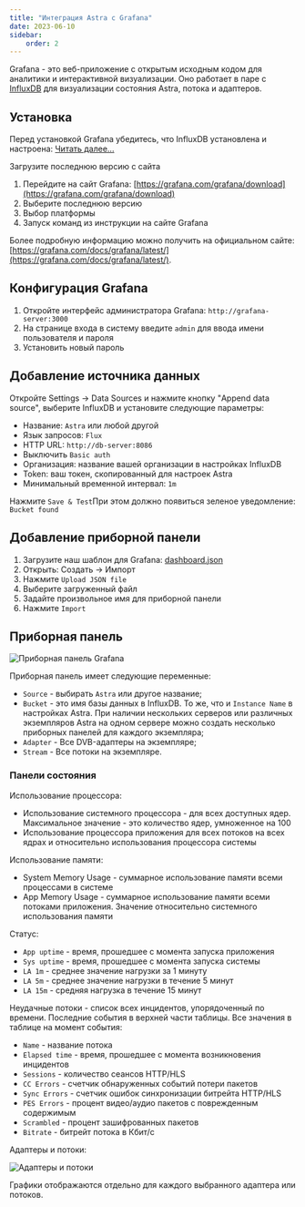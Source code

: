 ```yaml
---
title: "Интеграция Astra с Grafana"
date: 2023-06-10
sidebar:
    order: 2
---
```


Grafana - это веб-приложение с открытым исходным кодом для аналитики и интерактивной визуализации. Оно работает в паре с [InfluxDB](/ru/astra/monitoring/influxdb) для визуализации состояния Astra, потока и адаптеров.

## Установка[](/ru/astra/monitoring/grafana#install)

Перед установкой Grafana убедитесь, что InfluxDB установлена и настроена: [Читать далее...](/ru/astra/monitoring/influxdb)

Загрузите последнюю версию с сайта

1. Перейдите на сайт Grafana: [https://grafana.com/grafana/download](https://grafana.com/grafana/download)
2. Выберите последнюю версию
3. Выбор платформы
4. Запуск команд из инструкции на сайте Grafana

Более подробную информацию можно получить на официальном сайте: [https://grafana.com/docs/grafana/latest/](https://grafana.com/docs/grafana/latest/).

## Конфигурация Grafana[](/ru/astra/monitoring/grafana#grafana-configuration)

1. Откройте интерфейс администратора Grafana: `http://grafana-server:3000`
2. На странице входа в систему введите `admin` для ввода имени пользователя и пароля
3. Установить новый пароль

## Добавление источника данных[](/ru/astra/monitoring/grafana#append-data-source)

Откройте Settings -> Data Sources и нажмите кнопку "Append data source", выберите InfluxDB и установите следующие параметры:

- Название: `Astra` или любой другой
- Язык запросов: `Flux`
- HTTP URL: `http://db-server:8086`
- Выключить `Basic auth`
- Организация: название вашей организации в настройках InfluxDB
- Token: ваш токен, скопированный для настроек Astra
- Минимальный временной интервал: `1m`

Нажмите `Save & Test`При этом должно появиться зеленое уведомление: `Bucket found`

## Добавление приборной панели[](/ru/astra/monitoring/grafana#append-dashboard)

1. Загрузите наш шаблон для Grafana: [dashboard.json](https://cdn.cesbo.com/astra/grafana/dashboard.json)
2. Открыть: Создать -> Импорт
3. Нажмите `Upload JSON file`
4. Выберите загруженный файл
5. Задайте произвольное имя для приборной панели
6. Нажмите `Import`

## Приборная панель[](/ru/astra/monitoring/grafana#dashboard)

![Приборная панель Grafana](https://cdn.cesbo.com/help/astra/monitoring/export/grafana/dashboard.png)

Приборная панель имеет следующие переменные:

- `Source` - выбирать `Astra` или другое название;
- `Bucket` - это имя базы данных в InfluxDB. То же, что и `Instance Name` в настройках Astra. При наличии нескольких серверов или различных экземпляров Astra на одном сервере можно создать несколько приборных панелей для каждого экземпляра;
- `Adapter` - Все DVB-адаптеры на экземпляре;
- `Stream` - Все потоки на экземпляре.

### Панели состояния

Использование процессора:

- Использование системного процессора - для всех доступных ядер. Максимальное значение - это количество ядер, умноженное на 100
- Использование процессора приложения для всех потоков на всех ядрах и относительно использования процессора системы

Использование памяти:

- System Memory Usage - суммарное использование памяти всеми процессами в системе
- App Memory Usage - суммарное использование памяти всеми потоками приложения. Значение относительно системного использования памяти

Статус:

- `App uptime` - время, прошедшее с момента запуска приложения
- `Sys uptime` - время, прошедшее с момента запуска системы
- `LA 1m` - среднее значение нагрузки за 1 минуту
- `LA 5m` - среднее значение нагрузки в течение 5 минут
- `LA 15m` - средняя нагрузка в течение 15 минут

Неудачные потоки - список всех инцидентов, упорядоченный по времени. Последние события в верхней части таблицы. Все значения в таблице на момент события:

- `Name` - название потока
- `Elapsed time` - время, прошедшее с момента возникновения инцидентов
- `Sessions` - количество сеансов HTTP/HLS
- `CC Errors` - счетчик обнаруженных событий потери пакетов
- `Sync Errors` - счетчик ошибок синхронизации битрейта HTTP/HLS
- `PES Errors` - процент видео/аудио пакетов с поврежденным содержимым
- `Scrambled` - процент зашифрованных пакетов
- `Bitrate` - битрейт потока в Кбит/с

Адаптеры и потоки:

![Адаптеры и потоки](https://cdn.cesbo.com/help/astra/monitoring/export/grafana/adapters-and-streams.png)

Графики отображаются отдельно для каждого выбранного адаптера или потоков.
